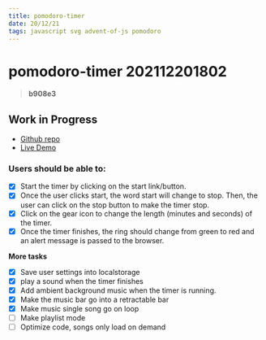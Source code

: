 ```yaml
---
title: pomodoro-timer
date: 20/12/21
tags: javascript svg advent-of-js pomodoro
---
```


# **pomodoro-timer** 202112201802 
> **b908e3**

## Work in Progress
- [Github repo](https://github.com/voiceinthedark/pomodoro-timer)
- [Live Demo](https://voiceinthedark.github.io/pomodoro-timer/)

### **Users should be able to:**  

- [x]  Start the timer by clicking on the start link/button.
- [x]  Once the user clicks start, the word start will change to stop. Then, the user can click on the stop button to make the timer stop.
- [x]  Click on the gear icon to change the length (minutes and seconds) of the timer.
- [x]  Once the timer finishes, the ring should change from green to red and an alert message is passed to the browser.

**More tasks**
- [x] Save user settings into localstorage
- [x] play a sound when the timer finishes
- [x] Add ambient background music when the timer is running.
- [x] Make the music bar go into a retractable bar
- [x] Make music single song go on loop
- [ ] Make playlist mode
- [ ] Optimize code, songs only load on demand